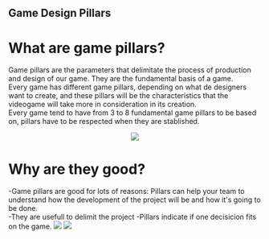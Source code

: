 ## Game Design Pillars

# What are game pillars?
Game pillars are the parameters that delimitate the process of production and design of our game. They are the fundamental basis of a game. <br />
Every game has different game pillars, depending on what de designers want to create, and these pillars will be the characteristics that the videogame will take more in consideration in its creation. <br />
Every game tend to have from 3 to 8 fundamental game pillars to be based on, pillars have to be respected when they are stablished. 

<p align="center">
  <img src="https://static.wixstatic.com/media/8582ec_f097ac23895a4421af97640fb79786af~mv2.png/v1/fit/w_200%2Ch_200%2Cal_c/file.png"> 
</p>


# Why are they good?
-Game pillars are good for lots of reasons: Pillars can help your team to understand how the development of the project will be and how it's going to be done. <br />
-They are usefull to delimit the project
-Pillars indicate if one decisicion fits on the game.
<img src="https://i2.wp.com/onepathnetwork.com/wp-content/uploads/2018/02/pillars.jpg?fit=650%2C366&ssl=1">
<img src="https://static.wikia.nocookie.net/videojuego/images/9/9e/TheLastOfUs.jpg/revision/latest?cb=20140325215038"> 

